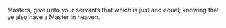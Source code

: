 Masters, give unto your servants that which is just and equal; knowing that ye also have a Master in heaven.
